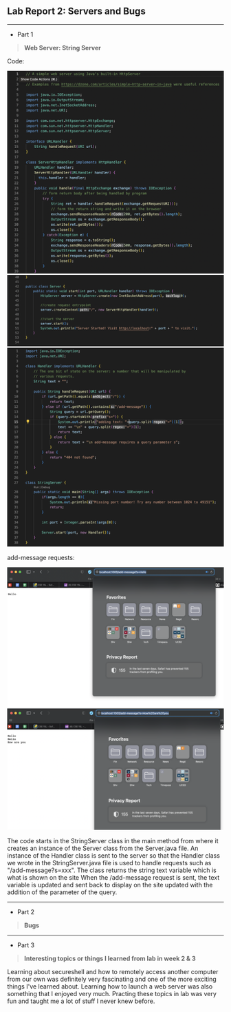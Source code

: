 ## Lab Report 2: Servers and Bugs

---

* Part 1

> **Web Server: String Server**

Code:

![Image](Serverfilescreenshot1.png)
![Image](Serverfilescreenshot2.png)
![Image](StringServerfilescreenshot.png)


add-message requests:

![Image](request1.png)
![Image](request2.png)

The code starts in the StringServer class in the main method from where it creates an instance of the Server class from the Server.java file. An instance of the Handler class is sent to the server so that the Handler class we wrote in the StringServer.java file is used to handle requests such as "/add-message?s=xxx". The class returns the string text variable which is what is shown on the site
When the /add-message request is sent, the text variable is updated and sent back to display on the site updated with the addition of the parameter of the query.

---

* Part 2

> **Bugs**



---

* Part 3

> **Interesting topics or things I learned from lab in week 2 & 3**

Learning about secureshell and how to remotely access another computer from our own was definitely very fascinating and one of the more exciting things I've learned about. Learning how to launch a web server was also something that I enjoyed very much. 
Practing these topics in lab was very fun and taught me a lot of stuff I never knew before. 
